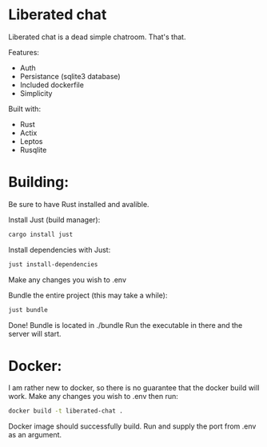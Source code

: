 # Liberated chat
Liberated chat is a dead simple chatroom. That's that.

Features:
- Auth
- Persistance (sqlite3 database)
- Included dockerfile
- Simplicity

Built with:
- Rust
- Actix
- Leptos
- Rusqlite

# Building:
Be sure to have Rust installed and avalible.

Install Just (build manager):
```sh
cargo install just
```

Install dependencies with Just:
```sh
just install-dependencies
```

Make any changes you wish to .env

Bundle the entire project (this may take a while):
```sh
just bundle
```

Done! Bundle is located in ./bundle
Run the executable in there and the server will start.

# Docker:
I am rather new to docker, so there is no guarantee that the docker build will work.
Make any changes you wish to .env then run:
```sh
docker build -t liberated-chat .
```

Docker image should successfully build.
Run and supply the port from .env as an argument.